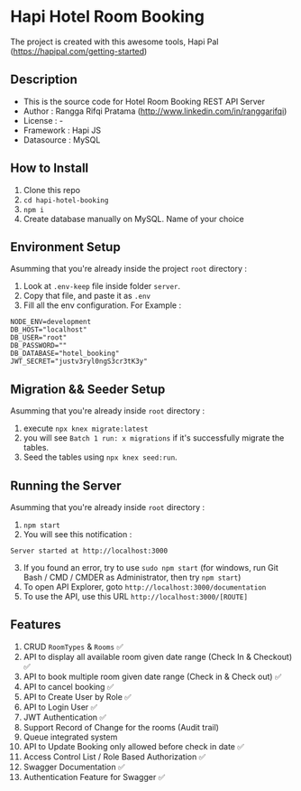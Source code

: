 # Hapi Hotel Room Booking

The project is created with this awesome tools, Hapi Pal (https://hapipal.com/getting-started)

## Description

- This is the source code for Hotel Room Booking REST API Server
- Author : Rangga Rifqi Pratama (http://www.linkedin.com/in/ranggarifqi)
- License : -
- Framework : Hapi JS
- Datasource : MySQL

## How to Install

1. Clone this repo
3. `cd hapi-hotel-booking`
4. `npm i`
5. Create database manually on MySQL. Name of your choice

## Environment Setup

Asumming that you're already inside the project `root` directory : 
1. Look at `.env-keep` file inside folder `server`.
2. Copy that file, and paste it as `.env`
3. Fill all the env configuration. For Example :
```
NODE_ENV=development
DB_HOST="localhost"
DB_USER="root"
DB_PASSWORD=""
DB_DATABASE="hotel_booking"
JWT_SECRET="justv3ryl0ngS3cr3tK3y"
```

## Migration && Seeder Setup
Asumming that you're already inside `root` directory :
1. execute `npx knex migrate:latest`
2. you will see `Batch 1 run: x migrations` if it's successfully migrate the tables.
3. Seed the tables using `npx knex seed:run`.

## Running the Server
Asumming that you're already inside `root` directory :

1. `npm start`
2. You will see this notification : 
```
Server started at http://localhost:3000
```
3. If you found an error, try to use `sudo npm start` (for windows, run Git Bash / CMD / CMDER as Administrator, then try `npm start`)
4. To open API Explorer, goto `http://localhost:3000/documentation`
5. To use the API, use this URL `http://localhost:3000/[ROUTE]`

## Features
1. CRUD `RoomTypes` & `Rooms` :white_check_mark:
2. API to display all available room given date range (Check In & Checkout) :white_check_mark:
3. API to book multiple room given date range (Check in & Check out) :white_check_mark:
4. API to cancel booking :white_check_mark:
5. API to Create User by Role :white_check_mark:
6. API to Login User :white_check_mark:
7. JWT Authentication :white_check_mark:
8. Support Record of Change for the rooms (Audit trail)
9. Queue integrated system
10. API to Update Booking only allowed before check in date :white_check_mark:
11. Access Control List / Role Based Authorization :white_check_mark:
12. Swagger Documentation :white_check_mark:
13. Authentication Feature for Swagger :white_check_mark:
